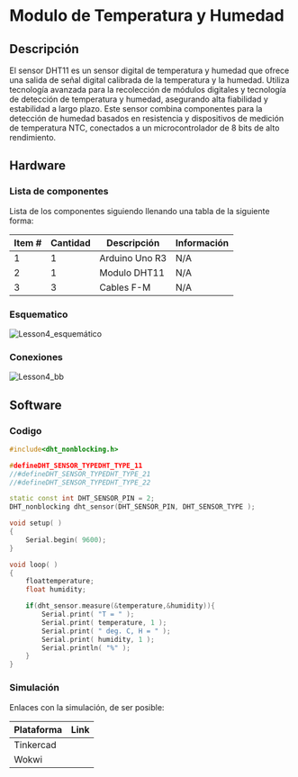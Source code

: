 # Modulo de Temperatura y Humedad

## Descripción

El sensor DHT11 es un sensor digital de temperatura y humedad que ofrece una salida de señal digital calibrada de la temperatura y la humedad. Utiliza tecnología avanzada para la recolección de módulos digitales y tecnología de detección de temperatura y humedad, asegurando alta fiabilidad y estabilidad a largo plazo. Este sensor combina componentes para la detección de humedad basados en resistencia y dispositivos de medición de temperatura NTC, conectados a un microcontrolador de 8 bits de alto rendimiento.

## Hardware

### Lista de componentes

Lista de los componentes siguiendo llenando una tabla de la siguiente forma:

| Item # | Cantidad | Descripción    | Información |
| ------ | -------- | -------------- | ----------- |
| 1      | 1        | Arduino Uno R3 | N/A         |
| 2      | 1        | Modulo DHT11   | N/A         |
| 3      | 3        | Cables F-M     | N/A         |

### Esquematico

![Lesson4_esquemático](https://github.com/diegopovalz/actividades_2024-1/assets/57969717/a9db1164-0ce3-45da-8629-b41b3c53e082)

### Conexiones

![Lesson4_bb](https://github.com/diegopovalz/actividades_2024-1/assets/57969717/5143a92a-d1de-45bf-af33-5300d9a7bb47)

## Software

### Codigo

```C++
#include<dht_nonblocking.h>

#defineDHT_SENSOR_TYPEDHT_TYPE_11
//#defineDHT_SENSOR_TYPEDHT_TYPE_21
//#defineDHT_SENSOR_TYPEDHT_TYPE_22

static const int DHT_SENSOR_PIN = 2;
DHT_nonblocking dht_sensor(DHT_SENSOR_PIN, DHT_SENSOR_TYPE );

void setup( )
{
	Serial.begin( 9600);
}

void loop( )
{
	floattemperature;
	float humidity;

	if(dht_sensor.measure(&temperature,&humidity)){
		Serial.print( "T = " );
		Serial.print( temperature, 1 );
		Serial.print( " deg. C, H = " );
		Serial.print( humidity, 1 );
		Serial.println( "%" );
	}
}
```

### Simulación

Enlaces con la simulación, de ser posible:

| Plataforma | Link |
| ---------- | ---- |
| Tinkercad  |      |
| Wokwi      |      |
